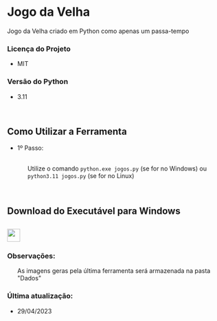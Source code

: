 <div>
  <h1>Jogo da Velha</h1>
  <p>Jogo da Velha criado em Python como apenas um passa-tempo</p>
</div>
<div>
  <h3>Licença do Projeto</h3>
  <ul>
    <li>MIT</li>
  </ul>
</div>
<div>
  <h3>Versão do Python</h3>
  <ul>
    <li>3.11</li>
  </ul>
</div>
<br>
<div>
  <h2>Como Utilizar a Ferramenta</h2>
  <ul>
    <li>1º Passo:</li>
    <br>
    <ul>
      <p>Utilize o comando <code>python.exe jogos.py</code> (se for no Windows) ou <code>python3.11 jogos.py</code> (se for no Linux)</p>
    </ul>
</div>

<br>
<div>
  <h2>Download do Executável para Windows<h2>
  <a href='https://www.mediafire.com/file/wfr3xjlchqy9iky/FacilitadorYOLOv4.exe/file'><img height='30px' src='https://img.shields.io/badge/-Download%20Windows-blue?style=for-the-badge'></a>
</div>
<div>
  <h3>Observações:</h3>
  <ul>
    <p>As imagens geras pela última ferramenta será armazenada na pasta "Dados"</p>
  </ul>
</div>
<div>
  <h3>Última atualização:</h3>
  <ul>
    <li>29/04/2023</li>
  </ul>
</div>
